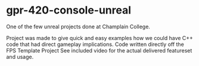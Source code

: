 # gpr-420-console-unreal

One of the few unreal projects done at Champlain College.

Project was made to give quick and easy examples how we could have C++ code that had direct gameplay implications. Code written directly off the FPS Template Project
See included video for the actual delivered featureset and usage.

